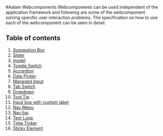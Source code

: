 #Aalam Webcomponents
Webcomponents can be used independent of the application framework and following are 
some of the webcomponent solving specific user interaction problems. The specification
on how to use each of the webcomponent can be seen in detail.

## Table of contents
1. [Suggestion Box](sgn-box.md)
2. [Slider](slider.md)
3. [model](model.md)
4. [Toggle Switch](Switch.md)
5. [Accordion](Accordion.md)
6. [Date Picker](dtpick.md)
7. [Managed Input](input.md)
8. [Tab Switch](Switch.md)
9. [Dropdown](Dropdown.md)
10. [Tool Tip](tooltip.md)
11. [Input box with custom label](Input.md)
12. [Nav Menu](Navmenu.md)
13. [Nav bar](navbar.md)
14. [Text Loop](txtloop.md)
15. [Time Ticker](timeticker.md)
16. [Sticky Element](sticky.md)
